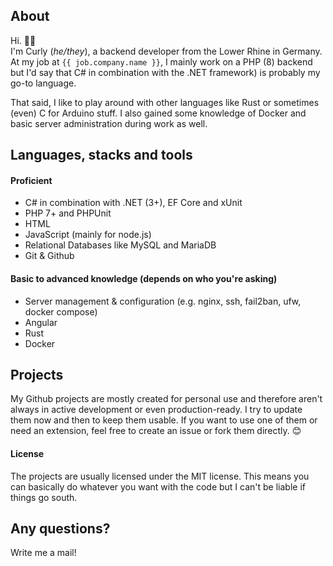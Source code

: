 ## About

Hi. ✌🏻   
I'm Curly (_he/they_), a backend developer from the Lower Rhine in Germany. At my job at `{{ job.company.name }}`, I mainly work on a PHP (8) backend but I'd say that C# in combination with the .NET framework) is probably my go-to language.   

That said, I like to play around with other languages like Rust or sometimes (even) C for Arduino stuff. I also gained some knowledge of Docker and basic server administration during work as well. 

## Languages, stacks and tools
#### Proficient
- C# in combination with .NET (3+), EF Core and xUnit
- PHP 7+ and PHPUnit
- HTML
- JavaScript (mainly for node.js)
- Relational Databases like MySQL and MariaDB
- Git & Github

#### Basic to advanced knowledge (depends on who you're asking)
- Server management & configuration (e.g. nginx, ssh, fail2ban, ufw, docker compose)
- Angular
- Rust
- Docker

## Projects
My Github projects are mostly created for personal use and therefore aren't always in active development or even production-ready. I try to update them now and then to keep them usable. If you want to use one of them or need an extension, feel free to create an issue or fork them directly. 😊

#### License
The projects are usually licensed under the MIT license. This means you can basically do whatever you want with the code but I can't be liable if things go south.

## Any questions?
Write me a mail!
